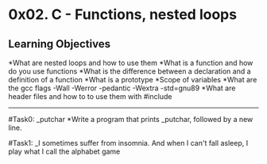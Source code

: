 # 0x02. C - Functions, nested loops

## Learning Objectives

*What are nested loops and how to use them
*What is a function and how do you use functions
*What is the difference between a declaration and a definition of a function
*What is a prototype
*Scope of variables
*What are the gcc flags -Wall -Werror -pedantic -Wextra -std=gnu89
*What are header files and how to to use them with #include

---
#Task0: _putchar
*Write a program that prints _putchar, followed by a new line.

#Task1: _I sometimes suffer from insomnia. And when I can't fall asleep, I play what I call the alphabet game

